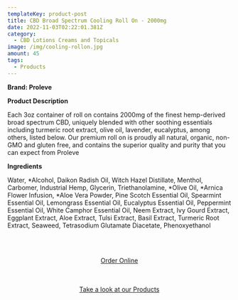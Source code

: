 ```yaml
---
templateKey: product-post
title: CBD Broad Spectrum Cooling Roll On - 2000mg
date: 2022-11-03T02:22:01.381Z
category:
  - CBD Lotions Creams and Topicals
image: /img/cooling-rollon.jpg
amount: 45
tags:
  - Products
---
```

**B﻿rand: Proleve**

**Product Description**

Each 3oz container of roll on contains 2000mg of the finest hemp-derived broad spectrum CBD, uniquely blended with other soothing essentials including turmeric root extract, olive oil, lavender, eucalyptus, among others, listed below. Our premium roll on is proudly all natural, organic, non-GMO and gluten free, and contains the superior quality and purity that you can expect from Proleve

**Ingredients**

Water, \*Alcohol, Daikon Radish Oil, Witch Hazel Distillate, Menthol, Carbomer, Industrial Hemp, Glycerin, Triethanolamine, \*Olive Oil, \*Arnica Flower Infusion, \*Aloe Vera Powder, Pine Scotch Essential Oil, Spearmint Essential Oil, Lemongrass Essential Oil, Eucalyptus Essential Oil, Peppermint Essential Oil, White Camphor Essential Oil, Neem Extract, Ivy Gourd Extract, Eggplant Extract, Aloe Extract, Tulsi Extract, Basil Extract, Turmeric Root Extract, Seaweed, Tetrasodium Glutamate Diacetate, Phenoxyethanol

<br><br>

<Center><a class="link-view-more-products" target="_blank" href="https://capitalcbd.shop/product/cbd-broad-spectrum-cooling-roll-on-2000mg/">Order Online</a></

<br><br><br>

<Center><a class="link-view-more-products" target="_blank" href="https://capitalamericanshaman.com/products">Take a look at our Products</a></Center>

<br><br>